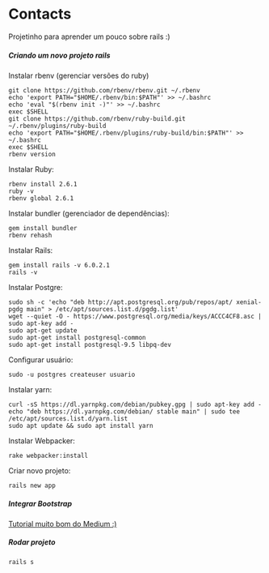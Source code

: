 # Contacts

Projetinho para aprender um pouco sobre rails :)

##### Criando um novo projeto rails
Instalar rbenv (gerenciar versões do ruby)
```
git clone https://github.com/rbenv/rbenv.git ~/.rbenv
echo 'export PATH="$HOME/.rbenv/bin:$PATH"' >> ~/.bashrc
echo 'eval "$(rbenv init -)"' >> ~/.bashrc
exec $SHELL
git clone https://github.com/rbenv/ruby-build.git ~/.rbenv/plugins/ruby-build
echo 'export PATH="$HOME/.rbenv/plugins/ruby-build/bin:$PATH"' >> ~/.bashrc
exec $SHELL
rbenv version
```

Instalar Ruby:
```
rbenv install 2.6.1
ruby -v
rbenv global 2.6.1
```

Instalar bundler (gerenciador de dependências):
```
gem install bundler
rbenv rehash
```

Instalar Rails:
```
gem install rails -v 6.0.2.1
rails -v
```

Instalar Postgre:
```
sudo sh -c 'echo "deb http://apt.postgresql.org/pub/repos/apt/ xenial-pgdg main" > /etc/apt/sources.list.d/pgdg.list'
wget --quiet -O - https://www.postgresql.org/media/keys/ACCC4CF8.asc | sudo apt-key add -
sudo apt-get update
sudo apt-get install postgresql-common
sudo apt-get install postgresql-9.5 libpq-dev
```

Configurar usuário:
```
sudo -u postgres createuser usuario
```

Instalar yarn:
```
curl -sS https://dl.yarnpkg.com/debian/pubkey.gpg | sudo apt-key add -
echo "deb https://dl.yarnpkg.com/debian/ stable main" | sudo tee /etc/apt/sources.list.d/yarn.list
sudo apt update && sudo apt install yarn
```

Instalar Webpacker:
```
rake webpacker:install
```

Criar novo projeto:
```
rails new app
```

##### Integrar Bootstrap
[Tutorial muito bom do Medium :)](https://medium.com/@adrian_teh/ruby-on-rails-6-with-webpacker-and-bootstrap-step-by-step-guide-41b52ef4081f)

##### Rodar projeto
```
rails s
```
